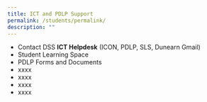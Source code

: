 ```yaml
---
title: ICT and PDLP Support
permalink: /students/permalink/
description: ""
---
```

* <a href="https://form.gov.sg/#!/5d5ce5a5eae0bb00128b8f3c" target="new" style="text-decoration:none">Contact DSS <b>ICT Helpdesk</b>  (ICON, PDLP, SLS, Dunearn Gmail)</a>
* Student Learning Space
* <a href="https://sites.google.com/a/dunearn.edu.sg/dunearn-secondary-school-documents-and-forms/" target="new" style="text-decoration:none">PDLP Forms and Documents</a>
* <a href="xxx" target="new" style="text-decoration:none">xxxx</a>
* <a href="xxx" target="new" style="text-decoration:none">xxxx</a>
* <a href="xxx" target="new" style="text-decoration:none">xxxx</a>
* <a href="xxx" target="new" style="text-decoration:none">xxxx</a>